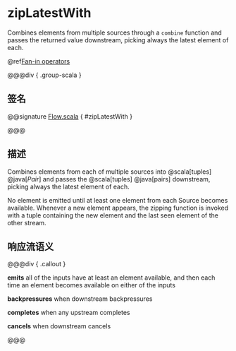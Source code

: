 # zipLatestWith

Combines elements from multiple sources through a `combine` function and passes the returned value downstream, picking always the latest element of each.

@ref[Fan-in operators](../index.md#fan-in-operators)

@@@div { .group-scala }

## 签名

@@signature [Flow.scala](/akka-stream/src/main/scala/akka/stream/scaladsl/Flow.scala) { #zipLatestWith }

@@@

## 描述

Combines elements from each of multiple sources into @scala[tuples] @java[*Pair*] and passes the @scala[tuples] @java[pairs] downstream, picking always the latest element of each.

No element is emitted until at least one element from each Source becomes available. Whenever a new
element appears, the zipping function is invoked with a tuple containing the new element and the last seen element of the other stream.

## 响应流语义

@@@div { .callout }

**emits** all of the inputs have at least an element available, and then each time an element becomes
          available on either of the inputs

**backpressures** when downstream backpressures

**completes** when any upstream completes

**cancels** when downstream cancels

@@@

